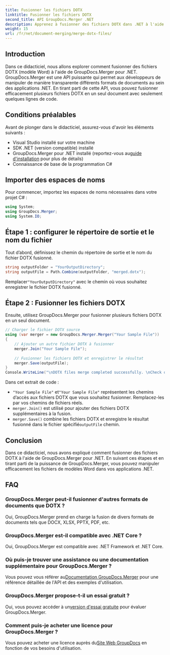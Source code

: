 ```yaml
---
title: Fusionner les fichiers DOTX
linktitle: Fusionner les fichiers DOTX
second_title: API GroupDocs.Merger .NET
description: Apprenez à fusionner des fichiers DOTX dans .NET à l'aide de GroupDocs.Merger sans effort. Améliorez vos capacités de manipulation de documents.
weight: 15
url: /fr/net/document-merging/merge-dotx-files/
---
```

## Introduction
Dans ce didacticiel, nous allons explorer comment fusionner des fichiers DOTX (modèle Word) à l'aide de GroupDocs.Merger pour .NET. GroupDocs.Merger est une API puissante qui permet aux développeurs de manipuler de manière transparente différents formats de documents au sein des applications .NET. En tirant parti de cette API, vous pouvez fusionner efficacement plusieurs fichiers DOTX en un seul document avec seulement quelques lignes de code.
## Conditions préalables
Avant de plonger dans le didacticiel, assurez-vous d'avoir les éléments suivants :
- Visual Studio installé sur votre machine
- SDK .NET (version compatible) installé
-  GroupDocs.Merger pour .NET installé (reportez-vous au[guide d'installation](https://tutorials.groupdocs.com/merger/net/) pour plus de détails)
- Connaissance de base de la programmation C#

## Importer des espaces de noms
Pour commencer, importez les espaces de noms nécessaires dans votre projet C# :
```csharp
using System; 
using GroupDocs.Merger;
using System.IO;
```
## Étape 1 : configurer le répertoire de sortie et le nom du fichier
Tout d’abord, définissez le chemin du répertoire de sortie et le nom du fichier DOTX fusionné.
```csharp
string outputFolder = "YourOutputDirectory";
string outputFile = Path.Combine(outputFolder, "merged.dotx");
```
 Remplacer`"YourOutputDirectory"` avec le chemin où vous souhaitez enregistrer le fichier DOTX fusionné.
## Étape 2 : Fusionner les fichiers DOTX
Ensuite, utilisez GroupDocs.Merger pour fusionner plusieurs fichiers DOTX en un seul document.
```csharp
// Charger le fichier DOTX source
using (var merger = new GroupDocs.Merger.Merger("Your Sample File"))
{
    // Ajouter un autre fichier DOTX à fusionner
    merger.Join("Your Sample File");
    
    // Fusionner les fichiers DOTX et enregistrer le résultat
    merger.Save(outputFile);
}
Console.WriteLine("\nDOTX files merge completed successfully. \nCheck output in {0}", outputFolder);
```
Dans cet extrait de code :
- `"Your Sample File"` et`"Your Sample File"` représentent les chemins d’accès aux fichiers DOTX que vous souhaitez fusionner. Remplacez-les par vos chemins de fichiers réels.
- `merger.Join()` est utilisé pour ajouter des fichiers DOTX supplémentaires à la fusion.
- `merger.Save()` combine les fichiers DOTX et enregistre le résultat fusionné dans le fichier spécifié`outputFile` chemin.

## Conclusion
Dans ce didacticiel, nous avons expliqué comment fusionner des fichiers DOTX à l'aide de GroupDocs.Merger pour .NET. En suivant ces étapes et en tirant parti de la puissance de GroupDocs.Merger, vous pouvez manipuler efficacement les fichiers de modèles Word dans vos applications .NET.

## FAQ
### GroupDocs.Merger peut-il fusionner d'autres formats de documents que DOTX ?
Oui, GroupDocs.Merger prend en charge la fusion de divers formats de documents tels que DOCX, XLSX, PPTX, PDF, etc.
### GroupDocs.Merger est-il compatible avec .NET Core ?
Oui, GroupDocs.Merger est compatible avec .NET Framework et .NET Core.
### Où puis-je trouver une assistance ou une documentation supplémentaire pour GroupDocs.Merger ?
 Vous pouvez vous référer au[Documentation GroupDocs.Merger](https://tutorials.groupdocs.com/merger/net/) pour une référence détaillée de l'API et des exemples d'utilisation.
### GroupDocs.Merger propose-t-il un essai gratuit ?
 Oui, vous pouvez accéder à un[version d'essai gratuite](https://releases.groupdocs.com/) pour évaluer GroupDocs.Merger.
### Comment puis-je acheter une licence pour GroupDocs.Merger ?
 Vous pouvez acheter une licence auprès du[Site Web GroupDocs](https://purchase.groupdocs.com/buy) en fonction de vos besoins d'utilisation.